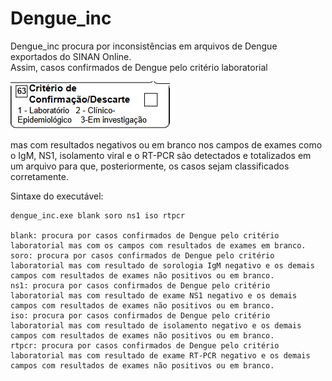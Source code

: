 # Dengue_inc 
Dengue_inc procura por inconsistências em arquivos de Dengue exportados do SINAN Online.  
Assim, casos confirmados de Dengue pelo critério laboratorial  

![x](/criterio.jpg)





mas com resultados negativos ou em branco nos campos de exames como o IgM, NS1, isolamento viral e o RT-PCR são detectados e totalizados em um arquivo para que, posteriormente, os casos sejam classificados corretamente.

Sintaxe do executável:

~~~
dengue_inc.exe blank soro ns1 iso rtpcr

blank: procura por casos confirmados de Dengue pelo critério laboratorial mas com os campos com resultados de exames em branco.
soro: procura por casos confirmados de Dengue pelo critério laboratorial mas com resultado de sorologia IgM negativo e os demais campos com resultados de exames não positivos ou em branco.
ns1: procura por casos confirmados de Dengue pelo critério laboratorial mas com resultado de exame NS1 negativo e os demais campos com resultados de exames não positivos ou em branco.
iso: procura por casos confirmados de Dengue pelo critério laboratorial mas com resultado de isolamento negativo e os demais campos com resultados de exames não positivos ou em branco.
rtpcr: procura por casos confirmados de Dengue pelo critério laboratorial mas com resultado de exame RT-PCR negativo e os demais campos com resultados de exames não positivos ou em branco.

~~~
